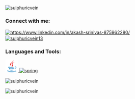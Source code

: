 

<p align="left"> <img src="https://komarev.com/ghpvc/?username=sulphuricvein&label=Profile%20views&color=0e75b6&style=flat" alt="sulphuricvein" /> </p>



<h3 align="left">Connect with me:</h3>
<p align="left">
<a href="https://linkedin.com/in/https://www.linkedin.com/in/akash-srinivas-875962280/" target="blank"><img align="center" src="https://raw.githubusercontent.com/rahuldkjain/github-profile-readme-generator/master/src/images/icons/Social/linked-in-alt.svg" alt="https://www.linkedin.com/in/akash-srinivas-875962280/" height="30" width="40" /></a>
<a href="https://www.leetcode.com/sulphuricvein13" target="blank"><img align="center" src="https://raw.githubusercontent.com/rahuldkjain/github-profile-readme-generator/master/src/images/icons/Social/leet-code.svg" alt="sulphuricvein13" height="30" width="40" /></a>
</p>

<h3 align="left">Languages and Tools:</h3>
<p align="left"> <a href="https://www.java.com" target="_blank" rel="noreferrer"> <img src="https://raw.githubusercontent.com/devicons/devicon/master/icons/java/java-original.svg" alt="java" width="40" height="40"/> </a> <a href="https://spring.io/" target="_blank" rel="noreferrer"> <img src="https://www.vectorlogo.zone/logos/springio/springio-icon.svg" alt="spring" width="40" height="40"/> </a> </p>

<p><img align="center" src="https://github-readme-stats.vercel.app/api/top-langs?username=sulphuricvein&show_icons=true&theme=dark&locale=en&layout=compact" alt="sulphuricvein" /></p>

<p><img align="center" src="https://github-readme-streak-stats.herokuapp.com/?user=sulphuricvein&theme=dark" alt="sulphuricvein" /></p>

